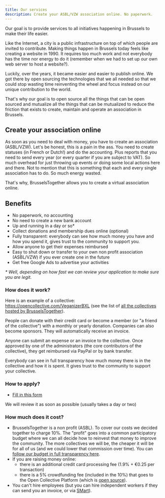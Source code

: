 ```yaml
---
title: Our services
description: Create your ASBL/VZW association online. No paperwork.
---
```


Our goal is to provide services to all initiatives happening in Brussels to make their life easier.

Like the Internet, a city is a public infrastructure on top of which people are invited to contribute.
Making things happen in Brussels today feels like creating a website in 1990. It requires too much work and not everybody has the time nor energy to do it (remember when we had to set up our own web server to host a website?).

Luckily, over the years, it became easier and easier to publish online. We got there by open sourcing the technologies that we all needed so that we could stop wasting time reinventing the wheel and focus instead on our unique contribution to the world.

That's why our goal is to open source all the things that can be open sourced and mutualize all the things that can be mutualized to reduce the friction that exists to create, maintain and operate an association in Brussels.

## Create your association online

As soon as you need to deal with money, you have to create an association (ASBL/VZW). Let's be honest, this is a pain in the ass.
You need to create statuses (in French or Dutch!) and do the accounting. Plus reports that you need to send every year (or every quarter if you are subject to VAT). So much overhead for just throwing up events or doing some local actions here and there. Not to mention that this is something that each and every single association has to do. So much energy wasted.

That's why, BrusselsTogether allows you to create a virtual association online.

## Benefits

- No paperwork, no accounting
- No need to create a new bank account
- Up and running in a day or so*
- Collect donations and membership dues online (optional)
- Fully transparent: everybody can see how much money you have and how you spend it, gives trust to the community to support you.
- Allow anyone to get their expenses reimbursed
- Easy to shut down or transfer to your own non profit association (ASBL/VZW) if you ever create one in the future
- Get free Google Ads to advertise your activities

*\* Well, depending on how fast we can review your application to make sure you are legit.*

### How does it work?

Here is an example of a collective: https://opencollective.com/VeganizerBXL (see the list of [all the collectives hosted by BrusselsTogether](https://opencollective.com/BrusselsTogether#collectives)).

People can donate with their credit card or become a member (or "a friend of the collective") with a monthly or yearly donation.
Companies can also become sponsors. They will automatically receive an invoice.

Anyone can submit an expense or an invoice to the collective. Once approved by one of the administrators (the core contributors of the collective), they get reimbursed via PayPal or by bank transfer.

Everybody can see in full transparency how much money there is in the collective and how it is spent. It gives trust to the community to support your collective.

### How to apply?

- [Fill in this form](https://opencollective.com/BrusselsTogether/apply)

We will review it as soon as possible (usually takes a day or two)

### How much does it cost?

- BrusselsTogether is a non profit (ASBL). To cover our costs we decided together to charge 10%. The "profit" goes into a common participatory budget where we can all decide how to reinvest that money to improve the community. The more collectives we will be, the cheaper it will be for all of us (and we could lower that commission over time). You can [follow our budget in full transparency here](https://opencollective.com/brusselstogether-collective).
- If you are raising money online:
  - there is an additional credit card processing fee (1.9% + €0.25 per transaction)
  - there is a 5% crowdfunding fee (included in the 10%) that goes to the Open Collective Platform (which is [open source](https://github.com/opencollective/opencollective)).
- You can't hire employees (but you can hire independent workers if they can send you an invoice, or via [SMart](http://smartbe.be/en/)).